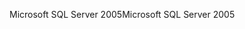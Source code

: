 <span data-ttu-id="fa367-101">Microsoft SQL Server 2005</span><span class="sxs-lookup"><span data-stu-id="fa367-101">Microsoft SQL Server 2005</span></span>